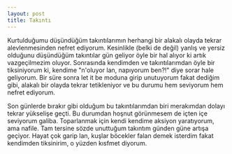 ```yaml
---
layout: post
title: Takıntı
---
```


Kurtulduğumu düşündüğüm takıntılarımın herhangi bir alakalı olayda tekrar alevlenmesinden nefret ediyorum.
Kesinlikle (belki de değil) yanlış ve yersiz olduğunu düşündüğüm takıntılar gün geliyor öyle bir hal alıyor ki artık vazgeçilmezim oluyor. Sonrasında kendimden ve takıntılarımdan öyle bir tiksiniyorum ki, kendime "n'oluyor lan, napıyorum ben?!" diye sorar hale geliyorum. Bir süre sonra let it be moduna girip unutuyorum fakat dediğim gibi, alakalı bir olayda tekrar tetikleniyor ve bu durumu hem seviyorum hem nefret ediyorum.

Son günlerde bırakır gibi olduğum bu takıntılarımdan biri merakımdan dolayı tekrar yükselişe geçti. Bu durumdan hoşnut görünmesem de içten içe seviyorum galiba. Toparlanmak için kendi kendime aksiyon yaratıyorum, ama nafile. Tam tersine sözde unuttuğum takıntım günden güne artışa geçiyor. Hayat çok garip lan, kuşlar böcekler falan demek isterdim fakat kendimden tiksinirim, o yüzden kısfmet diyorum.
